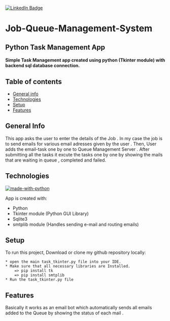 [![LinkedIn Badge](https://img.shields.io/badge/LinkedIn-Profile-informational?style=flat&logo=linkedin&logoColor=white&color=008000)](https://www.linkedin.com/in/ajay-pediredla-125887191)


# Job-Queue-Management-System

## Python Task Management App
#### Simple  Task  Management  app  created  using  python (Tkinter module) with backend sql database connection. 

## Table of contents
* [General info](#general-info)
* [Technologies](#technologies)
* [Setup](#setup)
* [Features](#features)

## General Info
This app asks the user to enter the details of the Job . In my case the job is to send emails for various email adresses given by the user . Then, User adds the email-task one by one to Queue Management Server . After submitting all the tasks it excute the tasks one by one by showing the mails that are waiting in queue , completed and failed. 

## Technologies
[![made-with-python](https://img.shields.io/badge/Made%20with-Python-1f425f.svg)](https://www.python.org/) 


App is created with:
* Python
* Tkinter module (Python GUI Library)
* Sqlite3
* smtplib module (Handles sending e-mail and routing emails)

## Setup
To run this project, Download or clone my github repository locally:
```
* open the main task_tkinter.py file into your IDE.
* Make sure that all necessary libraries are Installed.
    => pip install tk
    => pip install smtplib 
* Run the task_tkinter.py file 
```

## Features
Basically it works as an email bot which automatically sends all emails added to the Queue by showing the status of each mail .


